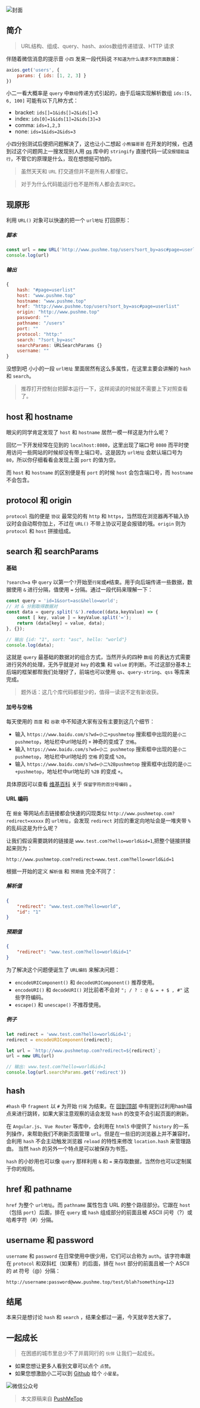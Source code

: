 <!-- # URL大爆炸 -->

![封面](https://raw.githubusercontent.com/pushmetop/resource/master/30-seconds-for-everyday/url/poster.png)

## 简介

> URL结构、组成、query、hash、axios数组传递错误、HTTP 请求

伴随着微信消息的提示音 `小四` 发来一段代码说 `不知道为什么请求不到页面数据`：

```javascript
axios.get('users', {
    params: { ids: [1, 2, 3] }
})
```

小二一看大概率是 `query` 中`数组`传递方式引起的，由于后端实现解析数组 `ids:[5, 6, 100]` 可能有以下几种方式：

* bracket: `ids[]=1&ids[]=2&ids[]=3`
* index: `ids[0]=1&ids[1]=2&ids[3]=3`
* comma: `ids=1,2,3`
* none: `ids=1&ids=2&ids=3`

小四分别测试后便把问题解决了，这也让小二想起 `小熊猫哥哥` 在开发的时候，也遇到过这个问题网上一搜发现别人用 [qs](https://www.npmjs.com/package/qs) 库中的 `stringify` 直接代码一试`没报错能运行`，不管它的原理是什么，现在想想挺可怕的。

> 虽然天天和 `URL` 打交道但并不是所有人都懂它。

> 对于为什么代码能运行也不是所有人都会去`深究它`。

## 现原形

利用 `URL()` 对象可以快速的把一个 `url地址` 打回原形：

##### 脚本

```javascript
const url = new URL('http://www.pushme.top/users?sort_by=asc#page=userlist')
console.log(url)
```

##### 输出

```javascript
{
    hash: "#page=userlist"
    host: "www.pushme.top"
    hostname: "www.pushme.top"
    href: "http://www.pushme.top/users?sort_by=asc#page=userlist"
    origin: "http://www.pushme.top"
    password: ""
    pathname: "/users"
    port: ""
    protocol: "http:"
    search: "?sort_by=asc"
    searchParams: URLSearchParams {}
    username: ""
}
```

没想到吧 小小的一段 `url地址` 里面居然有这么多属性，在这里主要会讲解的 `hash` 和 `search`。

> 推荐打开控制台把脚本运行一下，这样阅读的时候就不需要上下对照查看了。

## host 和 hostname

眼尖的同学肯定发现了 `host` 和 `hostname` 居然一模一样这是为什么呢？

回忆一下开发经常在见到的 `localhost:8080`，这里出现了端口号 `8080` 而平时使用访问一些网站的时候却没有带上端口号。这是因为 `url地址` 会默认端口号为 `80`，所以你仔细看看会发现上面 `port` 的值为空。

而 `host` 和 `hostname` 的区别便是有 `port` 的时候 `host` 会包含端口号，而 `hostname` 不会包含。

## protocol 和 origin

`protocol` 指的便是 `协议` 最常见的有 `http` 和 `https`，当然现在浏览器再不输入协议时会自动帮你加上，不过在 `URL()` 不带上协议可是会报错的哦。`origin` 则为 `protocol` 和 `host` 拼接组成。

## search 和 searchParams

#### 基础

`?search=a` 中 `query` 以第一个`?`开始至`行尾`或`#`结束。用于向后端传递一些数据，数据使用 `&` 进行分隔，值使用 `=` 分隔。通过一段代码来理解一下：

```javascript
const query = 'id=1&sort=asc&hello=world';
// 对 & 分割取得数据对
const data = query.split('&').reduce((data,keyValue) => {
    const [ key, value ] = keyValue.split('=');
    return (data[key] = value, data);
}, {});

// 输出 {id: "1", sort: "asc", hello: "world"}
console.log(data);
```

这就是 `query` 最基础的数据对的组合方式，当然开头的四种 `数组` 的表达方式需要进行另外的处理，无外乎就是对 `key` 的收集 和 `value` 的判断。不过这部分基本上后端的框架都帮我们处理好了，前端也可以使用 `qs`、`query-string`、`qss` 等库来完成。

> 题外话：这几个库代码都挺少的，值得一读说不定有新收获。

#### 加号与空格

每天使用的 `百度` 和 `谷歌` 中不知道大家有没有主要到这几个细节：

* 输入 `https://www.baidu.com/s?wd=小二+pushmetop` 搜索框中出现的是`小二 pushmetop`，地址栏中url地址的 `+` 神奇的变成了 `空格`。
* 输入 `https://www.baidu.com/s?wd=小二 pushmetop` 搜索框中出现的是`小二 pushmetop`，地址栏中url地址的 `空格` 的变成 `%20`。
* 输入 `https://www.baidu.com/s?wd=小二%2Bpushmetop` 搜索框中出现的是`小二+pushmetop`，地址栏中url地址的 `%2B` 的变成 `+`。

具体原因可以查看 [维基百科](https://zh.wikipedia.org/wiki/%E7%99%BE%E5%88%86%E5%8F%B7%E7%BC%96%E7%A0%81) 关于 `保留字符的百分号编码` 。

#### URL 编码

在 `掘金` 等网站点击链接都会快速的闪现类似 `http://www.pushmetop.com?redirect=xxxxx` 的 `url地址`，会发现 `redirect` 对应的重定向地址会是一堆夹带 `%` 的乱码这是为什么呢？

让我们假设需要跳转的链接是 `www.test.com?hello=world&id=1`,把整个链接拼接起来则为：

```
http://www.pushmetop.com?redirect=www.test.com?hello=world&id=1
```

根据一开始的定义 `解析值` 和 `预期值` 完全不同了：

##### 解析值
```json
{
    "redirect": "www.test.com?hello=world",
    "id": "1"
}
```

##### 预期值
```json
{
    "redirect": "www.test.com?hello=world&id=1"
}
```

为了解决这个问题便诞生了 `URL编码` 来解决问题：

*  `encodeURIComponent()` 和 `decodeURIComponent()` 推荐使用。
*  `encodeURI()` 和 `decodeURI()` 对比前者不会对 `"; / ? : @ & = + $ , #"` 这些字符编码。
*  `escape()` 和 `unescape()` 不推荐使用。

##### 例子

```javascript
let redirect = 'www.test.com?hello=world&id=1';
redirect = encodeURIComponent(redirect);

let url = `http://www.pushmetop.com?redirect=${redirect}`;
url = new URL(url)

// 输出: www.test.com?hello=world&id=1
console.log(url.searchParams.get('redirect'))
```

## hash

`#hash` 中 `fragment` 以 `#` 为开始 `行尾` 为结束。在 [回到顶部](https://github.com/pushmetop/30-seconds-for-everyday/blob/master/posts/scroll.md) 中有提到过利用hash锚点来进行跳转，如果大家注意观察的话会发现 `hash` 的改变不会引起页面的刷新。

在 `Angular.js`、`Vue Router` 等库中，会利用在 `html5` 中提供了 `history` 的一系列操作，来帮助我们不刷新页面管理  `url`。但是在一些旧的浏览器上并不兼容时，会利用 `hash` 不会主动触发浏览器 `reload` 的特性来修改 `location.hash` 来管理路由。 当然 `hash` 的另外一个特点是可以被保存为书签。

`hash` 的小妙用也可以像 `query` 那样利用 `&` 和 `=` 来存取数据，当然你也可以定制属于你的规则。

## href 和 pathname

`href` 为整个 `url地址`。而 `pathname` 属性包含 URL 的整个路径部分。它跟在 `host` （包括 `port`）后面，排在 `query` 或 `hash` 组成部分的前面且被 ASCII 问号（?）或哈希字符（#）分隔。

## username 和 password

`username` 和 `password` 在日常使用中很少用，它们可以合称为 `auth`。该字符串跟在 `protocol` 和双斜杠（如果有）的后面，排在 `host` 部分的前面且被一个 ASCII 的 at 符号（@）分隔：

```
http://username:password@www.pushme.top/test/blah?something=123
```

## 结尾

本来只是想讨论 `hash` 和 `search` ，结果全都过一遍，今天就辛苦大家了。

## 一起成长

> 在困惑的城市里总少不了并肩同行的 `伙伴` 让我们一起成长。

* 如果您想让更多人看到文章可以点个 `点赞`。
* 如果您想激励小二可以到 [Github](https://github.com/pushmetop/30-seconds-for-everyday) 给个 `小星星`。

![微信公众号](https://raw.githubusercontent.com/pushmetop/resource/master/donate/pushmetop.png)

> 本文原稿来自 [PushMeTop](https://github.com/pushmetop)
